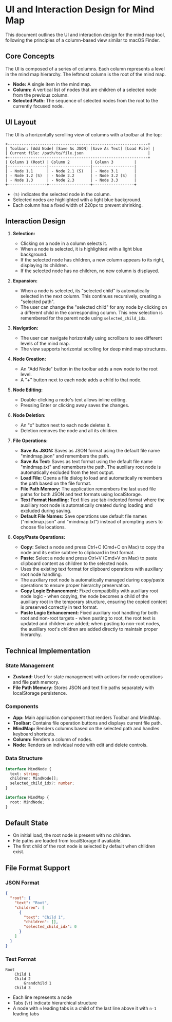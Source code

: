 
# UI and Interaction Design for Mind Map

This document outlines the UI and interaction design for the mind map tool, following the principles of a column-based view similar to macOS Finder.

## Core Concepts

The UI is composed of a series of columns. Each column represents a level in the mind map hierarchy. The leftmost column is the root of the mind map.

- **Node:** A single item in the mind map.
- **Column:** A vertical list of nodes that are children of a selected node from the previous column.
- **Selected Path:** The sequence of selected nodes from the root to the currently focused node.

## UI Layout

The UI is a horizontally scrolling view of columns with a toolbar at the top:

```
+-------------------------------------------------------------+
| Toolbar: [Add Node] [Save As JSON] [Save As Text] [Load File] |
| Current file: /path/to/file.json                            |
+-------------------------------------------------------------+
| Column 1 (Root) | Column 2         | Column 3         |
|-----------------|------------------|------------------|
| - Node 1.1      | - Node 2.1 (S)   | - Node 3.1       |
| - Node 1.2 (S)  | - Node 2.2       | - Node 3.2 (S)   |
| - Node 1.3      | - Node 2.3       | - Node 3.3       |
+-----------------+------------------+------------------+
```

- `(S)` indicates the selected node in the column.
- Selected nodes are highlighted with a light blue background.
- Each column has a fixed width of 220px to prevent shrinking.

## Interaction Design

1.  **Selection:**
    - Clicking on a node in a column selects it.
    - When a node is selected, it is highlighted with a light blue background.
    - If the selected node has children, a new column appears to its right, displaying its children.
    - If the selected node has no children, no new column is displayed.

2.  **Expansion:**
    - When a node is selected, its "selected child" is automatically selected in the next column. This continues recursively, creating a "selected path".
    - The user can change the "selected child" for any node by clicking on a different child in the corresponding column. This new selection is remembered for the parent node using `selected_child_idx`.

3.  **Navigation:**
    - The user can navigate horizontally using scrollbars to see different levels of the mind map.
    - The view supports horizontal scrolling for deep mind map structures.

4.  **Node Creation:**
    - An "Add Node" button in the toolbar adds a new node to the root level.
    - A "+" button next to each node adds a child to that node.

5.  **Node Editing:**
    - Double-clicking a node's text allows inline editing.
    - Pressing Enter or clicking away saves the changes.

6.  **Node Deletion:**
    - An "x" button next to each node deletes it.
    - Deletion removes the node and all its children.

7.  **File Operations:**
    - **Save As JSON:** Saves as JSON format using the default file name "mindmap.json" and remembers the path.
    - **Save As Text:** Saves as text format using the default file name "mindmap.txt" and remembers the path. The auxiliary root node is automatically excluded from the text output.
    - **Load File:** Opens a file dialog to load and automatically remembers the path based on the file format.
    - **File Path Memory:** The application remembers the last used file paths for both JSON and text formats using localStorage.
    - **Text Format Handling:** Text files use tab-indented format where the auxiliary root node is automatically created during loading and excluded during saving.
    - **Default File Names:** Save operations use default file names ("mindmap.json" and "mindmap.txt") instead of prompting users to choose file locations.

8.  **Copy/Paste Operations:**
    - **Copy:** Select a node and press Ctrl+C (Cmd+C on Mac) to copy the node and its entire subtree to clipboard in text format.
    - **Paste:** Select a node and press Ctrl+V (Cmd+V on Mac) to paste clipboard content as children to the selected node.
    - Uses the existing text format for clipboard operations with auxiliary root node handling.
    - The auxiliary root node is automatically managed during copy/paste operations to ensure proper hierarchy preservation.
    - **Copy Logic Enhancement:** Fixed compatibility with auxiliary root node logic - when copying, the node becomes a child of the auxiliary root in the temporary structure, ensuring the copied content is preserved correctly in text format.
    - **Paste Logic Enhancement:** Fixed auxiliary root handling for both root and non-root targets - when pasting to root, the root text is updated and children are added; when pasting to non-root nodes, the auxiliary root's children are added directly to maintain proper hierarchy.
## Technical Implementation

### State Management
- **Zustand:** Used for state management with actions for node operations and file path memory.
- **File Path Memory:** Stores JSON and text file paths separately with localStorage persistence.

### Components
- **App:** Main application component that renders Toolbar and MindMap.
- **Toolbar:** Contains file operation buttons and displays current file path.
- **MindMap:** Renders columns based on the selected path and handles keyboard shortcuts.
- **Column:** Renders a column of nodes.
- **Node:** Renders an individual node with edit and delete controls.

### Data Structure
```typescript
interface MindNode {
  text: string;
  children: MindNode[];
  selected_child_idx?: number;
}

interface MindMap {
  root: MindNode;
}
```

## Default State

- On initial load, the root node is present with no children.
- File paths are loaded from localStorage if available.
- The first child of the root node is selected by default when children exist.

## File Format Support

### JSON Format
```json
{
  "root": {
    "text": "Root",
    "children": [
      {
        "text": "Child 1",
        "children": [],
        "selected_child_idx": 0
      }
    ]
  }
}
```

### Text Format
```
Root
	Child 1
	Child 2
		Grandchild 1
	Child 3
```

- Each line represents a node
- Tabs (`\t`) indicate hierarchical structure
- A node with `n` leading tabs is a child of the last line above it with `n-1` leading tabs
